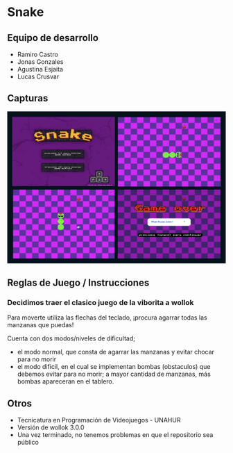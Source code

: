 # Snake

## Equipo de desarrollo

- Ramiro Castro
- Jonas Gonzales 
- Agustina Esjaita
- Lucas Crusvar 

## Capturas

![](./assets/capturas.jpg)

## Reglas de Juego / Instrucciones

### Decidimos traer el clasico juego de la viborita a wollok 

Para moverte utiliza las flechas del teclado, ¡procura agarrar todas las manzanas que puedas!

Cuenta con dos modos/niveles de dificultad; 
- el modo normal, que consta de agarrar las manzanas y evitar chocar para no morir
- el modo dificil, en el cual se implementan bombas (obstaculos) que debemos evitar para no morir; a mayor cantidad de manzanas, más bombas apareceran en el tablero.

## Otros

- Tecnicatura en Programación de Videojuegos - UNAHUR 
- Versión de wollok 3.0.0
- Una vez terminado, no tenemos problemas en que el repositorio sea público
